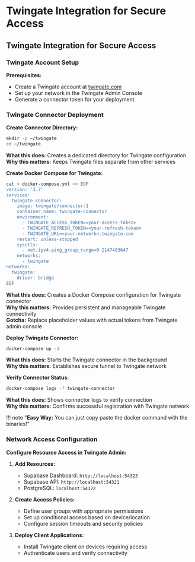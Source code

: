 # Twingate Integration for Secure Access

## Twingate Integration for Secure Access

### Twingate Account Setup

**Prerequisites:**

- Create a Twingate account at [twingate.com](https://www.twingate.com)
- Set up your network in the Twingate Admin Console
- Generate a connector token for your deployment

### Twingate Connector Deployment

**Create Connector Directory:**

```bash
mkdir -p ~/twingate
cd ~/twingate
```

**What this does:** Creates a dedicated directory for Twingate configuration  
**Why this matters:** Keeps Twingate files separate from other services

**Create Docker Compose for Twingate:**

```bash
cat > docker-compose.yml << EOF
version: '3.7'
services:
  twingate-connector:
    image: twingate/connector:1
    container_name: twingate-connector
    environment:
      - TWINGATE_ACCESS_TOKEN=<your-access-token>
      - TWINGATE_REFRESH_TOKEN=<your-refresh-token>
      - TWINGATE_URL=<your-network>.twingate.com
    restart: unless-stopped
    sysctls:
      - net.ipv4.ping_group_range=0 2147483647
    networks:
      - twingate
networks:
  twingate:
    driver: bridge
EOF
```

**What this does:** Creates a Docker Compose configuration for Twingate connector  
**Why this matters:** Provides persistent and manageable Twingate connectivity  
**Gotcha:** Replace placeholder values with actual tokens from Twingate admin console

**Deploy Twingate Connector:**

```bash
docker-compose up -d
```

**What this does:** Starts the Twingate connector in the background  
**Why this matters:** Establishes secure tunnel to Twingate network

**Verify Connector Status:**

```bash
docker-compose logs -f twingate-connector
```

**What this does:** Shows connector logs to verify connection  
**Why this matters:** Confirms successful registration with Twingate network

!!! note "**Easy Way:** You can just copy paste the docker command with the binaries!"

### Network Access Configuration

**Configure Resource Access in Twingate Admin:**

1. **Add Resources:**

      - Supabase Dashboard: `http://localhost:54323`
      - Supabase API: `http://localhost:54321`
      - PostgreSQL: `localhost:54322`

2. **Create Access Policies:**

      - Define user groups with appropriate permissions
      - Set up conditional access based on device/location
      - Configure session timeouts and security policies

3. **Deploy Client Applications:**

      - Install Twingate client on devices requiring access
      - Authenticate users and verify connectivity